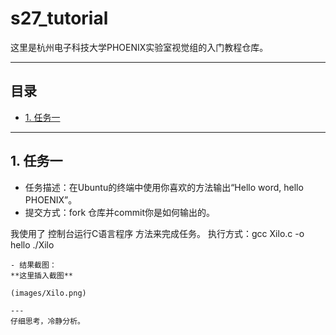 # s27_tutorial
这里是杭州电子科技大学PHOENIX实验室视觉组的入门教程仓库。

---
## 目录
- [1. 任务一](#任务一)

---
## 1. 任务一
- 任务描述：在Ubuntu的终端中使用你喜欢的方法输出“Hello word, hello PHOENIX”。
- 提交方式：fork 仓库并commit你是如何输出的。

我使用了 控制台运行C语言程序 方法来完成任务。
执行方式：gcc Xilo.c -o hello
./Xilo
```
- 结果截图：
**这里插入截图**

(images/Xilo.png)

---
仔细思考，冷静分析。
